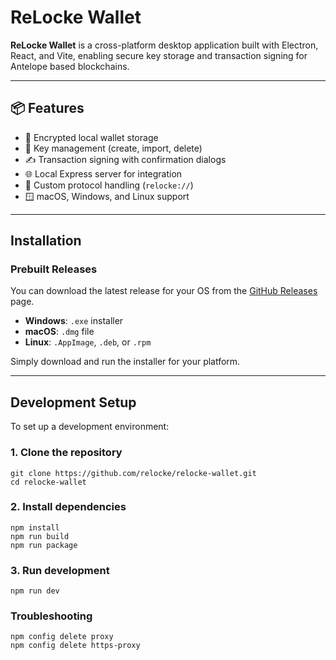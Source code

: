 # ReLocke Wallet

**ReLocke Wallet** is a cross-platform desktop application built with Electron, React, and Vite, enabling secure key storage and transaction signing for Antelope based blockchains.

---

## 📦 Features

- 🔐 Encrypted local wallet storage
- 🔑 Key management (create, import, delete)
- ✍️ Transaction signing with confirmation dialogs
- 🌐 Local Express server for integration
- 🔗 Custom protocol handling (`relocke://`)
- 🪟 macOS, Windows, and Linux support

---

## Installation

### Prebuilt Releases

You can download the latest release for your OS from the [GitHub Releases](https://github.com/relocke/relocke-wallet/releases) page.

- **Windows**: `.exe` installer
- **macOS**: `.dmg` file
- **Linux**: `.AppImage`, `.deb`, or `.rpm`

Simply download and run the installer for your platform.

---

## Development Setup

To set up a development environment:

### 1. Clone the repository

```shell
git clone https://github.com/relocke/relocke-wallet.git
cd relocke-wallet
```

### 2. Install dependencies

```shell
npm install
npm run build
npm run package
```

### 3. Run development

```shell
npm run dev
```

### Troubleshooting

```shell
npm config delete proxy
npm config delete https-proxy
```
